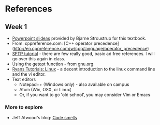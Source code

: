 References
==========

Week 1
------

* [Powerpoint slideas](http://stroustrup.com/Programming/lecture-slides.html)
provided by Bjarne Stroustrup for this textbook.
* From: cppreference.com: 
[C++ operator precedence] (http://en.cppreference.com/w/cpp/language/operator_precedence)
* [SFTP tutorial](http://www.thegeekstuff.com/2010/06/ftp-sftp-tutorial) - there are few really good, basic ad free references. I will go over this again in class.
* Using the getopt function - from gnu.org
* [Ryans Tutorials: Linux](https://www.gnu.org/software/libc/manual/html_node/Using-Getopt.html) - a decent introduction to the linux command line and the vi editor.
* Text editors
  * Notepad++ (Windows only) - also available on campus
  * Atom (Win, OSX, or Linux)
  * Or, if you want to go 'old school', you may consider Vim or Emacs

### More to explore

* Jeff Atwood's blog: [Code smells](https://blog.codinghorror.com/code-smells/)

